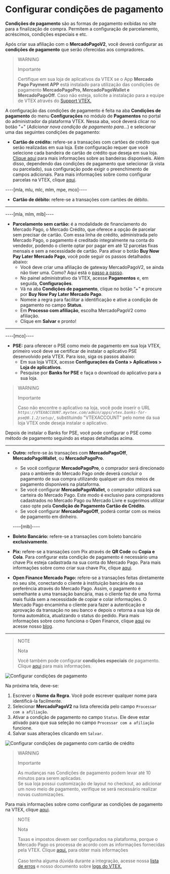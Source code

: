 # Configurar condições de pagamento

**Condições de pagamento** são as formas de pagamento exibidas no site para a finalização de compra. Permitem a configuração de parcelamento, acréscimos, condições especiais e etc.

Após criar sua afiliação com o **MercadoPagoV2**, você deverá configurar as **condições de pagamento** que serão oferecidas aos compradores.

> WARNING
>
> Importante
>
> Certifique em sua loja de aplicativos da VTEX se o App **Mercado Pago Payment APP** está instalado para utilização das condições de pagamento **MercadoPagoPro, MercadoPagoWallet e MercadoPagoOff**. Caso não esteja, solicite a instalação para a equipe de VTEX através do [Support VTEX.](https://help.vtex.com/pt/support)

A configuração das condições de pagamento é feita na aba **Condições de pagamento** do menu **Configurações** no módulo de **Pagamentos** no portal do administrador da plataforma VTEX.  Nessa aba, você deverá clicar no botão  "+" (*Adicionar nova condição de pagamento para...*) e selecionar uma das seguintes condições de pagamento:

* **Cartão de crédito:** refere-se a transações com cartões de crédito que serão realizadas em sua loja. Este configuração requer que você selecione cada bandeira de cartão de crédito que deseja em sua loja. [Clique aqui](/developers/pt/docs/vtex/payment-methods) para mais informações sobre as bandeiras disponíveis. Além disso, dependendo das condições de pagamento que selecionar (à vista ou parcelado), sua configuração pode exigir o preenchimento de campos adicionais. Para mais informações sobre como configurar parcelas na VTEX, clique [aqui](https://help.vtex.com/pt/tutorial/condicoes-de-pagamento--tutorials_455#parcelado-sem-juros).

----[mla, mlu, mlc, mlm, mpe, mco]----
* **Cartão de débito:** refere-se a transações com cartões de débito.

------------
----[mla, mlm, mlb]----
* **Parcelamento sem cartão:** é a modalidade de financiamento do Mercado Pago, o Mercado Crédito, que oferece a opção de parcelar sem precisar de cartão. Com essa linha de crédito, administrada pelo Mercado Pago, o pagamento é creditado integralmente na conta do vendedor, podendo o cliente optar por pagar em até 12 parcelas fixas mensais e sem a necessidade de cartão. Para ativar o botão **Buy Now Pay Later Mercado Pago**, você pode seguir os passos detalhados abaixo:
  * Você deve criar uma afiliação de gateway MercadoPagoV2, se ainda não tiver uma. Como? Aqui está o [passo a passo](/developers/pt/docs/vtex/gateway-affiliations).
  * No painel administrativo da VTEX, acesse **Pagamentos** e, em seguida, **Configurações**.
  * Vá na aba **Condições de pagamento**, clique no botão “+” e procure por **Buy Now Pay Later Mercado Pago**.
  * Nomeie a regra para facilitar a identificação e ative a condição de pagamento no campo **Status**.
  * Em **Processo com afiliação**, escolha MercadoPagoV2 como afiliação.
  * Clique em **Salvar** e pronto!

------------
----[mco]----
* **PSE:** para oferecer o PSE como meio de pagamento em sua loja VTEX, primeiro você deve se certificar de instalar o aplicativo PSE desenvolvido pela VTEX. Para isso, siga os passos abaixo:
  * Em sua loja VTEX, acesse **Configurações da Conta > Aplicativos > Loja de aplicativos**.
  * Pesquise por **Banks for PSE** e faça o download do aplicativo para a sua loja.

> WARNING
>
> Importante
>
> Caso não encontre o aplicativo na loja, você pode inserir o URL *`https://VTEXACCOUNT.myvtex.com/admin/apps/vtex.banks-for-pse@0.1.2/setup/`*, substituindo "VTEXACCOUNT" pelo nome da sua loja VTEX onde deseja instalar o aplicativo.

Depois de instalar o Banks for PSE, você pode configurar o PSE como método de pagamento seguindo as etapas detalhadas acima.

------------
* **Outro:** refere-se às transações com **MercadoPagoOff**, **MercadoPagoWallet**, ou **MercadoPagoPro**.
  * Se você configurar **MercadoPagoPro**, o comprador será direcionado para o ambiente do Mercado Pago onde deverá concluir o pagamento de sua compra utilizando qualquer um dos meios de pagamento disponíveis na plataforma.
  * Se você configurar **MercadoPagoWallet**, o comprador utilizará sua carteira do Mercado Pago. Este modo é exclusivo para compradores cadastrados no Mercado Pago ou Mercado Livre e sugerimos utilizar caso opte pela **Condição de Pagamento Cartão de Crédito**.
  * Se você configurar **MercadoPagoOff**, poderá contar com os meios de pagamento em dinheiro.
  
  ----[mlb]----
* **Boleto Bancário:** refere-se a transações com boleto bancário **exclusivamente**.
* **Pix:** refere-se a transações com Pix através de **QR Code** ou **Copia e Cola**. Para configurar esta condição de pagamento é necessário uma chave Pix esteja cadastrada na sua conta do Mercado Pago. Para mais informações sobre como criar sua chave Pix, clique [aqui](https://www.mercadopago[FAKER][URL][DOMAIN]/stop/pix?url=https%3A%2F%2Fwww.mercadopago.com.br%2Fadmin-pix-keys%2Fmy-keys&authentication_mode=required).
* **Open Finance Mercado Pago:** refere-se a transações feitas diretamente no seu site, conectando o cliente à instituição bancária de sua preferência através do Mercado Pago. Assim, o pagamento é semelhante a uma transação bancária, mas o cliente faz de uma forma mais fluída sem a necessidade de copiar e colar informações. O Mercado Pago encaminha o cliente para fazer a autenticação e aprovação da transação no seu banco e depois o retorna a sua loja de forma automática, atualizando o status do pedido. Para mais informações sobre como funciona o Open Finance, clique [aqui](https://www.mercadopago.com.br/c/openfinance) ou acesse nosso [blog](https://empresas.mercadopago.com.br/pagamentos-via-open-finance).

------------

> NOTE
>
> Nota
> 
> Você também pode configurar **condições especiais** de pagamento. Clique [aqui](https://help.vtex.com/pt/tutorial/condicoes-especiais--tutorials_456?&utm_source=admin) para mais informações.

![Configurar condições de pagamento](vtex/paymentconditions-imagenv2-pt.gif)

Na próxima tela, deve-se:

1. Escrever o **Nome da Regra**.  Você pode escrever qualquer nome para identificá-la facilmente.
2. Selecionar **MercadoPagoV2** na lista oferecida pelo campo `Processar com a afiliação`.
3. Ativar a condição de pagamento no campo `Status`. Ele deve estar ativado para que sua seleção no campo `Processar com a afiliação` funcione.
4. Salvar suas alterações clicando em `Salvar`.

![Configurar condições de pagamento com cartão de crédito](vtex/paymentconditions-cc-imagenv2-pt.gif)

> WARNING
>
> Importante
> 
> As mudanças nas Condições de pagamento podem levar até 10 minutos para serem aplicadas.
> <br>
> Se sua loja possui customização de layout no checkout, ao adicionar um novo meio de pagamento, verifique se será necessário realizar novas customizações.

Para mais informações sobre como configurar as condições de pagamento na VTEX, clique [aqui](https://help.vtex.com/pt/tutorial/condicoes-de-pagamento--tutorials_455).

> NOTE
>
> Nota
> 
> Taxas e impostos devem ser configurados na plataforma, porque o Mercado Pago os processa de acordo com as informações fornecidas pela VTEX. Clique [aqui.](https://help.vtex.com/pt/tutorial/creando-la-tasaimpuesto/) para obter mais informações
> <br>
> <br>
> Caso tenha alguma dúvida durante a integração, acesse nossa [lista de erros](https://www.mercadopago[FAKER][URL][DOMAIN]/developers/pt/guides/plugins/unofficial/vtex/common-errors) e nosso documento sobre [logs do VTEX.](https://www.mercadopago[FAKER][URL][DOMAIN]/developers/pt/guides/vtex/logs)